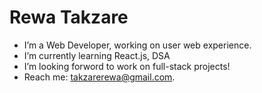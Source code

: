 # Rewa Takzare
-  I’m a Web Developer, working on user web experience.
-  I’m currently learning React.js, DSA
-  I’m looking forword to work on full-stack projects!
-  Reach me: takzarerewa@gmail.com.
